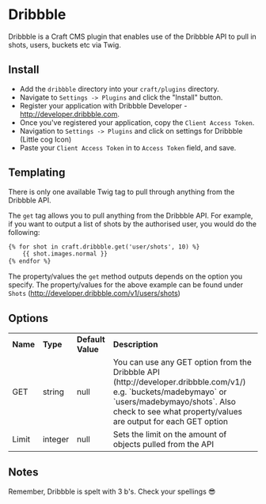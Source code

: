 # Dribbble

Dribbble is a Craft CMS plugin that enables use of the Dribbble API to pull in shots, users, buckets etc via Twig.

## Install

- Add the `dribbble` directory into your `craft/plugins` directory.
- Navigate to `Settings -> Plugins` and click the "Install" button.
- Register your application with Dribbble Developer - http://developer.dribbble.com.
- Once you've registered your application, copy the `Client Access Token`.
- Navigation to `Settings -> Plugins` and click on settings for Dribbble (Little cog Icon)
- Paste your `Client Access Token` in to `Access Token` field, and save.
 
## Templating

There is only one available Twig tag to pull through anything from the Dribbble API.

The `get` tag allows you to pull anything from the Dribbble API. For example, if you want to output a list of shots by the authorised user, you would do the following:

```HTML
{% for shot in craft.dribbble.get('user/shots', 10) %}
	{{ shot.images.normal }}
{% endfor %}
```

The property/values the `get` method outputs depends on the option you specify. The property/values for the above example can be found under `Shots` (http://developer.dribbble.com/v1/users/shots)

## Options 

<table>
	<tr>
		<td><strong>Name</strong></td>
		<td><strong>Type</strong></td>
		<td><strong>Default Value</strong></td>
		<td><strong>Description</strong></td>
	</tr>
	<tr>
		<td>GET</td>
		<td>string</td>
		<td>null</td>
		<td>You can use any GET option from the Dribbble API (http://developer.dribbble.com/v1/) e.g. `buckets/madebymayo` or `users/madebymayo/shots`. Also check to see what property/values are output for each GET option</td>
	</tr>
	<tr>
		<td>Limit</td>
		<td>integer</td>
		<td>null</td>
		<td>Sets the limit on the amount of objects pulled from the API</td>
	</tr>
</table>

## Notes

Remember, Dribbble is spelt with 3 b's. Check your spellings 😎